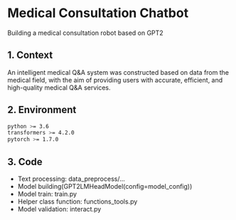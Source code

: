 # Medical Consultation Chatbot
Building a medical consultation robot based on GPT2

## 1. Context
An intelligent medical Q&A system was constructed based on data from the medical field, with the aim of providing users with accurate, efficient, and high-quality medical Q&A services.

## 2. Environment
```bash
python >= 3.6
transformers >= 4.2.0
pytorch >= 1.7.0
```
## 3. Code
 - Text processing: data_preprocess/...
 - Model building(GPT2LMHeadModel(config=model_config))
 - Model train: train.py
 - Helper class function: functions_tools.py
 - Model validation: interact.py